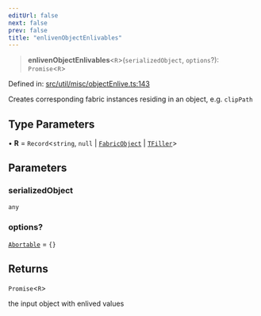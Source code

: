 ```yaml
---
editUrl: false
next: false
prev: false
title: "enlivenObjectEnlivables"
---
```


> **enlivenObjectEnlivables**\<`R`\>(`serializedObject`, `options`?): `Promise`\<`R`\>

Defined in: [src/util/misc/objectEnlive.ts:143](https://github.com/fabricjs/fabric.js/blob/8748628df7e9de00ba77413bfc3ad9e9fe9d4f30/src/util/misc/objectEnlive.ts#L143)

Creates corresponding fabric instances residing in an object, e.g. `clipPath`

## Type Parameters

• **R** = `Record`\<`string`, `null` \| [`FabricObject`](/api/classes/fabricobject/) \| [`TFiller`](/api/type-aliases/tfiller/)\>

## Parameters

### serializedObject

`any`

### options?

[`Abortable`](/api/type-aliases/abortable/) = `{}`

## Returns

`Promise`\<`R`\>

the input object with enlived values
